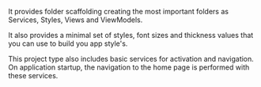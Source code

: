 ﻿It provides folder scaffolding creating the most important folders as Services, Styles, Views and ViewModels.

It also provides a minimal set of styles, font sizes and thickness values that you can use to build you app style's.

This project type also includes basic services for activation and navigation. On application startup, the navigation to the home page is performed with these services.